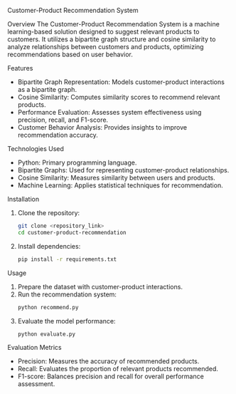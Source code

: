 Customer-Product Recommendation System

Overview
The Customer-Product Recommendation System is a machine learning-based solution designed to suggest relevant products to customers. It utilizes a bipartite graph structure and cosine similarity to analyze relationships between customers and products, optimizing recommendations based on user behavior.

 Features
- Bipartite Graph Representation: Models customer-product interactions as a bipartite graph.
- Cosine Similarity: Computes similarity scores to recommend relevant products.
- Performance Evaluation: Assesses system effectiveness using precision, recall, and F1-score.
- Customer Behavior Analysis: Provides insights to improve recommendation accuracy.

 Technologies Used
- Python: Primary programming language.
- Bipartite Graphs: Used for representing customer-product relationships.
- Cosine Similarity: Measures similarity between users and products.
- Machine Learning: Applies statistical techniques for recommendation.

 Installation
1. Clone the repository:
   ```sh
   git clone <repository_link>
   cd customer-product-recommendation
   ```
2. Install dependencies:
   ```sh
   pip install -r requirements.txt
   ```

 Usage
1. Prepare the dataset with customer-product interactions.
2. Run the recommendation system:
   ```sh
   python recommend.py
   ```
3. Evaluate the model performance:
   ```sh
   python evaluate.py
   ```

 Evaluation Metrics
- Precision: Measures the accuracy of recommended products.
- Recall: Evaluates the proportion of relevant products recommended.
- F1-score: Balances precision and recall for overall performance assessment.


